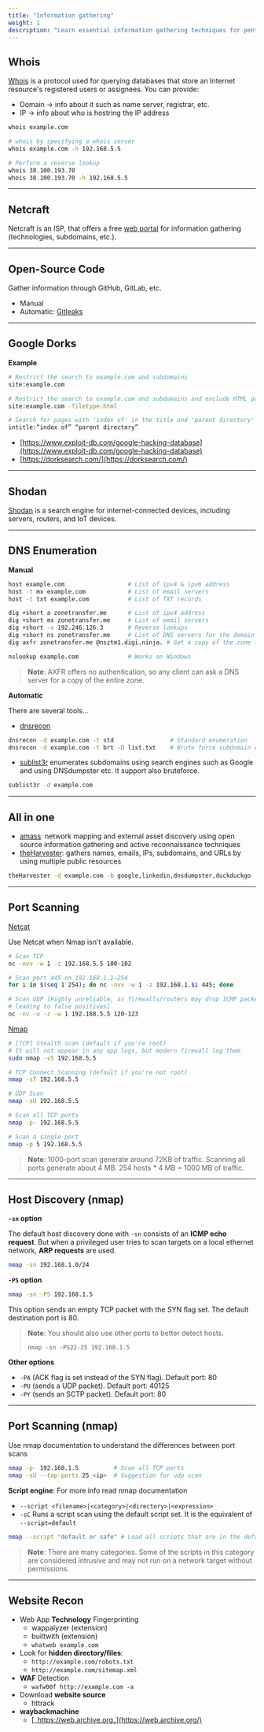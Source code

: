 ```yaml
---
title: "Information gathering"
weight: 1
description: "Learn essential information gathering techniques for pentesting, including Whois, DNS enumeration, port scanning with Nmap, Google Dorks, Shodan, and website reconnaissance."
---
```


## Whois

[Whois](https://datatracker.ietf.org/doc/html/rfc3912) is a protocol used for querying databases that store an Internet resource's registered users or assignees. You can provide:

* Domain -> info about it such as name server, registrar, etc.
* IP ->  info about who is hostring the IP address

```sh
whois example.com

# whois by specifying a whois server
whois example.com -h 192.168.5.5

# Perform a reverse lookup
whois 38.100.193.70
whois 38.100.193.70 -h 192.168.5.5
```

---

## Netcraft

Netcraft is an ISP,  that offers a free [web portal](https://searchdns.netcraft.com/) for information gathering (technologies, subdomains, etc.).

--- 


## Open-Source Code

Gather information through GitHub, GitLab, etc.

* Manual
* Automatic: [Gitleaks](https://github.com/gitleaks/gitleaks)

---

## Google Dorks

**Example**

```sh
# Restrict the search to example.com and subdomains
site:example.com

# Restrict the search to example.com and subdomains and exclude HTML pages
site:example.com -filetype:html

# Search for pages with 'index of' in the title and 'parent directory' in the content
intitle:“index of” “parent directory”
```

* [https://www.exploit-db.com/google-hacking-database](https://www.exploit-db.com/google-hacking-database)
* [https://dorksearch.com/](https://dorksearch.com/)

---

## Shodan

[Shodan](https://www.shodan.io/) is a search engine for internet-connected devices, including servers, routers, and IoT devices.

---

## DNS Enumeration

**Manual**

```sh
host example.com                  # List of ipv4 & ipv6 address
host -t mx example.com            # List of email servers
host -t txt example.com           # List of TXT records

dig +short a zonetransfer.me      # List of ipv4 address
dig +short mx zonetransfer.me     # List of email servers
dig +short -x 192.246.126.3       # Reverse lookups
dig +short ns zonetransfer.me     # List of DNS servers for the domain
dig axfr zonetransfer.me @nsztm1.digi.ninja. # Get a copy of the zone from the primary server. (zone transfer attack)

nslookup example.com              # Works on Windows
```

> **Note**:  AXFR offers no authentication, so any client can ask a DNS server for a copy of the entire zone.

**Automatic**

There are several tools...

* [dnsrecon](https://github.com/darkoperator/dnsrecon)

```sh
dnsrecon -d example.com -t std                # Standard enumeration
dnsrecon -d example.com -t brt -D list.txt    # Brute force subdomain enum
```

* [sublist3r](https://github.com/aboul3la/Sublist3r) enumerates subdomains using search engines such as Google and using DNSdumpster etc. It support also bruteforce.

```sh
sublist3r -d example.com
```

---

## All in one

* [amass](https://github.com/owasp-amass/amass): network mapping and external asset discovery using open source information gathering and active reconnaissance techniques
* [theHarvester](https://github.com/laramies/theHarvester): gathers names, emails, IPs, subdomains, and URLs by using multiple public resources

```sh
theHarvester -d example.com -b google,linkedin,dnsdumpster,duckduckgo
```

---

## Port Scanning

[Netcat](https://sourceforge.net/p/nc110/git/ci/master/tree/)

Use Netcat when Nmap isn't available.

```sh
# Scan TCP
nc -nvv -w 1 -z 192.168.5.5 100-102

# Scan port 445 on 192.168.1.1–254
for i in $(seq 1 254); do nc -nvv -w 1 -z 192.168.1.$i 445; done

# Scan UDP [Highly unreliable, as firewalls/routers may drop ICMP packets ->
# leading to false positives]
nc -nv -u -z -w 1 192.168.5.5 120-123
```

[Nmap](https://nmap.org/)

```sh
# [TCP] Stealth scan (default if you're root)
# It will not appear in any app logs, but modern firewall log them
sudo nmap -sS 192.168.5.5

# TCP Connect Scanning (default if you're not root)
nmap -sT 192.168.5.5

# UDP Scan
nmap -sU 192.168.5.5

# Scan all TCP ports
nmap -p- 192.168.5.5

# Scan a single port
nmap -p 5 192.168.5.5
```

> **Note**: 1000-port scan generate around 72KB of traffic. Scanning all ports generate about 4 MB. 254 hosts \* 4 MB = 1000 MB of traffic.

---

## Host Discovery (nmap)

**`-sn` option**

The default host discovery done with `-sn` consists of an **ICMP echo request**. But when a privileged user tries to scan targets on a local ethernet network, **ARP requests** are used.

```sh
nmap -sn 192.168.1.0/24
```

**`-PS` option**

```sh
nmap -sn -PS 192.168.1.5
```

This option sends an empty TCP packet with the SYN flag set. The default destination port is 80.

> **Note**:
> You should also use other ports to better detect hosts.
> 
> `nmap -sn -PS22-25 192.168.1.5`

**Other options**

* `-PA` (ACK flag is set instead of the SYN flag). Default port: 80
* `-PU` (sends a UDP packet). Default port: 40125
* `-PY` (sends an SCTP packet). Default port: 80

---

## Port Scanning (nmap)

Use nmap documentation to understand the differences between port scans

```sh
nmap -p- 192.168.1.5          # Scan all TCP ports
nmap -sU --top-ports 25 <ip>  # Suggestion for udp scan
```

**Script engine**: For more info read nmap documentation

* `--script <filename>|<category>|<directory>|<expression>`
* `-sC` Runs a script scan using the default script set. It is the equivalent of `--script=default`

```sh
nmap --script "default or safe" # Load all scripts that are in the default, safe, or both categories.
```

> **Note**: There are many categories. Some of the scripts in this category are considered intrusive and may not run on a network target without permissions.

---

## Website Recon

* Web App **Technology** Fingerprinting
  * wappalyzer (extension)
  * builtwith (extension)
  * `whatweb example.com`
* Look for **hidden directory/files**:
  * `http://example.com/robots.txt`
  * `http://example.com/sitemap.xml`
* **WAF** Detection
  * `wafw00f http://example.com -a`
* Download **website source**
  * httrack
* **waybackmachine**
  * [_https://web.archive.org_](https://web.archive.org/)
